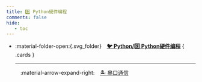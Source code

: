 ```yaml
---
title: 9️⃣ Python硬件编程
comments: false
hide:
   - toc
---
```


<div class="grid cards index-info" markdown>

-   :material-folder-open:{.svg_folder}&emsp;__[🐦 Python/9️⃣ Python硬件编程](./index.md)__
{ .cards }

	---

	&emsp;:material-arrow-expand-right:&emsp;[🏝️ 串口通信](./A.md)

</div>